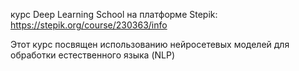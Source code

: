 курс Deep Learning School на платформе Stepik:
https://stepik.org/course/230363/info

Этот курс посвящен использованию нейросетевых моделей для обработки естественного языка (NLP)
